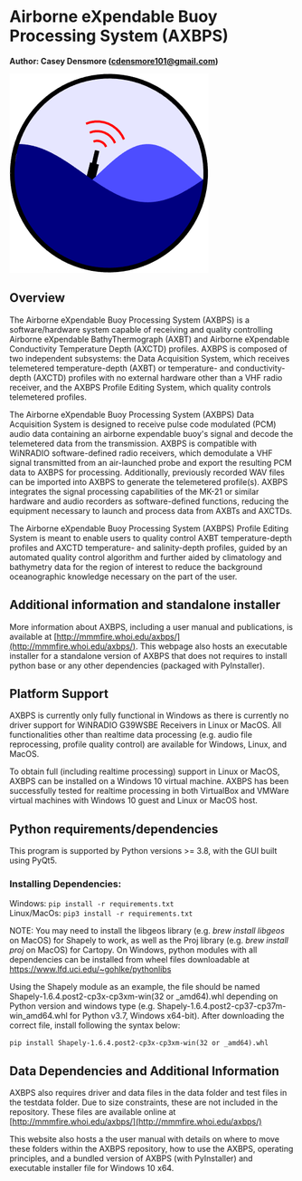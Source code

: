 # **Airborne eXpendable Buoy Processing System (AXBPS)**


**Author: Casey Densmore (cdensmore101@gmail.com)**

![Icon](lib/dropicon.png)


## Overview <a id="overview"></a>
The Airborne eXpendable Buoy Processing System (AXBPS) is a software/hardware system capable of receiving and quality controlling Airborne eXpendable BathyThermograph (AXBT) and Airborne eXpendable Conductivity Temperature Depth (AXCTD) profiles. AXBPS is composed of two independent subsystems: the Data Acquisition System, which receives telemetered temperature-depth (AXBT) or temperature- and conductivity- depth (AXCTD) profiles with no external hardware other than a VHF radio receiver, and the AXBPS Profile Editing System, which quality controls telemetered profiles.

The Airborne eXpendable Buoy Processing System (AXBPS) Data Acquisition System is designed to receive pulse code modulated (PCM) audio data containing an airborne expendable buoy's signal and decode the telemetered data from the transmission. AXBPS is compatible with WiNRADIO software-defined radio receivers, which demodulate a VHF signal transmitted from an air-launched probe and export the resulting PCM data to AXBPS for processing. Additionally, previously recorded WAV files can be imported into AXBPS to generate the telemetered profile(s). AXBPS integrates the signal processing capabilities of the MK-21 or similar hardware and audio recorders as software-defined functions, reducing the equipment necessary to launch and process data from AXBTs and AXCTDs. 

The Airborne eXpendable Buoy Processing System (AXBPS) Profile Editing System is meant to enable users to quality control AXBT temperature-depth profiles and AXCTD temperature- and salinity-depth profiles, guided by an automated quality control algorithm and further aided by climatology and bathymetry data for the region of interest to reduce the background oceanographic knowledge necessary on the part of the user. 



## Additional information and standalone installer

More information about AXBPS, including a user manual and publications, is available at [http://mmmfire.whoi.edu/axbps/](http://mmmfire.whoi.edu/axbps/). This webpage also hosts an executable installer for a standalone version of AXBPS that does not requires to install python base or any other dependencies (packaged with PyInstaller). 


## Platform Support
AXBPS is currently only fully functional in Windows as there is currently
no driver support for WiNRADIO G39WSBE Receivers in Linux or MacOS. All functionalities other than realtime data processing (e.g. audio file reprocessing, profile quality control) are available for Windows, Linux, and MacOS.

To obtain full (including realtime processing) support in Linux or MacOS, AXBPS can be installed on a Windows 10 virtual machine. AXBPS has been successfully tested for realtime processing in both VirtualBox and VMWare virtual machines with Windows 10 guest and Linux or MacOS host.


## Python requirements/dependencies
This program is supported by Python versions >= 3.8, with the GUI built using PyQt5.

	
### Installing Dependencies:
Windows: `pip install -r requirements.txt`  
Linux/MacOs: `pip3 install -r requirements.txt`

NOTE: You may need to install the libgeos library (e.g. *brew install libgeos* on MacOS) for Shapely to work, as well as the Proj library (e.g. *brew install proj* on MacOS) for Cartopy. On Windows, python modules with all dependencies can be installed from wheel files downloadable at https://www.lfd.uci.edu/~gohlke/pythonlibs

Using the Shapely module as an example, the file should be named Shapely-1.6.4.post2-cp3x-cp3xm-win(32 or _amd64).whl depending on Python version and windows type (e.g. Shapely-1.6.4.post2-cp37-cp37m-win_amd64.whl for Python v3.7, Windows x64-bit). After downloading the correct file, install following the syntax below:

```
pip install Shapely-1.6.4.post2-cp3x-cp3xm-win(32 or _amd64).whl 
```




## Data Dependencies and Additional Information

AXBPS also requires driver and data files in the data folder and test files in the testdata folder. Due to size constraints, these are not included in the repository. These files are available online at [http://mmmfire.whoi.edu/axbps/](http://mmmfire.whoi.edu/axbps/)

This website also hosts a the user manual with details on where to move these folders within the AXBPS repository, how to use the AXBPS, operating principles, and a bundled version of AXBPS (with PyInstaller) and executable installer file for Windows 10 x64. 
